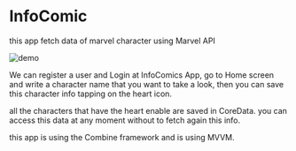 # InfoComic
this app fetch data of marvel character using Marvel API

![demo](demo.gif)


We can register a user and Login at InfoComics App, go to Home screen and write a character name that you want to take a look, then you can save this character info tapping on the heart icon. 

all the characters that have the heart enable are saved in CoreData. you can access this data at any moment without to fetch again this info. 

this app is using the Combine framework and is using MVVM. 
